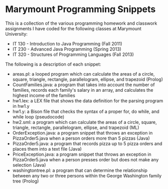 Marymount Programming Snippets
======================
This is a collection of the various programming homework and classwork assignments I have coded for the following classes at Marymount University:

* IT 130 - Introduction to Java Programming (Fall 2011)
* IT 230 - Advanced Java Programming (Spring 2013)
* IT 320 - Structures of Programming Languages (Fall 2013)

The following is a description of each snippet:
* areas.pl: a looped program which can calculate the areas of a circle, square, triangle, rectangle, parallelogram, ellipse, and trapezoid (Prolog)
* CountFamilies.java: a program that takes into account the number of families, records each family's salary in an array, and calculates the highest income of the families
* hw1.lex: a LEX file that shows the data definition for the parsing program in hw1.y
* hw1.y: a Bison file that checks the syntax of a proper for, do while, and while loop (pseudocode)
* hw2.sml: a program which can calculate the areas of a circle, square, triangle, rectangle, parallelogram, ellipse, and trapezoid (ML) 
* OrderException.java: a program snippet that throws an exception in PizzaOrder5.java when a person orders more than 5 pizzas (Java)
* PizzaOrder5.java: a program that records pizza up to 5 pizza orders and places them into a text file (Java)
* PriceException.java: a program snippet that throws an exception in PizzaOrder5.java when a person presses order but does not make any selection (Java)
* washingtontree.pl: a program that can determine the relationship between any two or three persons within the George Washington family tree (Prolog)